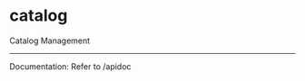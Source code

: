 # catalog
Catalog Management 

--------------------------------------------------------------------------------

Documentation:
	Refer to /apidoc
	

